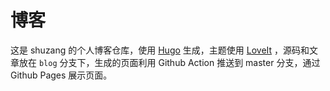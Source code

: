 # 博客

这是 shuzang 的个人博客仓库，使用 [Hugo](https://gohugo.io/) 生成，主题使用 [LoveIt](https://github.com/dillonzq/LoveIt) ，源码和文章放在 `blog` 分支下，生成的页面利用 Github Action 推送到 master 分支，通过 Github Pages 展示页面。